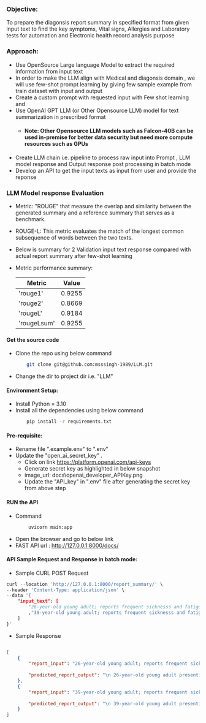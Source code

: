 ### Objective: 
To prepare the diagonsis report summary in specified format from given input text to find the key symptoms, Vital signs, Allergies and Laboratory tests for automation and Electronic health record analysis purpose

### Approach:
- Use OpenSource Large language Model to extract the required information from input text 
- In order to make the LLM align with Medical and diagonsis domain , we will use few-shot prompt learning by giving few sample example from train dataset with input and output
- Create a custom prompt with requested input with Few shot learning and 
- Use OpenAI GPT LLM (or Other Opensource LLM) model for text summarization in prescribed format 
    - #### Note: Other Opensource LLM models such as Falcon-40B can be used in-premise for better data security but need more compute resources such as GPUs
- Create LLM chain i.e. pipeline to process raw input into Prompt , LLM model response and Output response post processing in batch mode
- Develop an API to get the input texts as input from user and provide the reponse 

### LLM Model response Evaluation 
- Metric: "ROUGE" that measure the overlap and similarity between the generated summary and a reference summary that serves as a benchmark.
- ROUGE-L: This metric evaluates the match of the longest common subsequence of words between the two texts.
- Below is summary for 2 Validation input text response compared with actual report summary after few-shot learning
- Metric performance summary:

    |    Metric    |   Value    |
    |-----------|---------|
    | 'rouge1' | 0.9255 |
    | 'rouge2' | 0.8669 |
    | 'rougeL' | 0.9184 |
    | 'rougeLsum' | 0.9255 |





#### Get the source code 
- Clone the repo using below command
    ```bash 
        git clone git@github.com:msssingh-1989/LLM.git
    ```
- Change the dir to project dir i.e. "LLM"

#### Environment Setup:
- Install Python = 3.10
- Install all the dependencies using below command
    ```bash
        pip install -r requirements.txt
    ```

#### Pre-requisite:
- Rename file ".example.env" to ".env"
- Update the "open_ai_secret_key" .
    - Click on link https://platform.openai.com/api-keys
    - Generate secret key as highlighted in below snapshot
    - image_url: docs\openai_developer_APIKey.png
    - Update the "API_key" in ".env" file after generating the secret key from above step



#### RUN the API
- Command
```python 
        uvicorn main:app 
```
- Open the browser and go to below link
- FAST API url : http://127.0.0.1:8000/docs/


#### API Sample Request and Response in batch mode:

- Sample CURL POST Request
```python
curl --location 'http://127.0.0.1:8000/report_summary/' \
--header 'Content-Type: application/json' \
--data '{
    "input_text": [
        "26-year-old young adult; reports frequent sicknesss and fatigue with breathing issue. cholestrol levels are 65-85; platellates are below 45 mu/l. Chest CT scans are indicating mid stage lung cancers and pneumonia. Suggested high dose antibioticss to monitor oxygen levels and schedule a follow-up for surgery."
        ,"39-year-old young adult; reports frequent sicknesss and fatigue with breathing issue. cholestrol levels are 65-85; platellates are below 45 mu/l. Chest CT scans are indicating mid stage lung cancers and pneumonia. Suggested high dose antibioticss to monitor oxygen levels and schedule a follow-up for surgery."
    ]
}'

```
- Sample Response

```json

[
    {
        "report_input": "26-year-old young adult; reports frequent sicknesss and fatigue with breathing issue. cholestrol levels are 65-85; platellates are below 45 mu/l. Chest CT scans are indicating mid stage lung cancers and pneumonia. Suggested high dose antibioticss to monitor oxygen levels and schedule a follow-up for surgery.",
        
        "predicted_report_output": "\n 26-year-old young adult presenting with frequent sickness and fatigue with breathing issues.\nVital signs within normal ranges.\nAllergies: None reported.\nImmunizations up to date.\nLaboratory tests indicate cholesterol levels between 65-85 and platellates below 45 mu/l.\nChest CT scans indicate mid stage lung cancer and pneumonia.\nNo remarkable findings in the cardiovascular and respiratory system examination.\nGastrointestinal and neurological examinations show no abnormalities.\nSuggests high dose antibiotics to monitor oxygen levels and schedule a follow-up for surgery."
    },
    {
        "report_input": "39-year-old young adult; reports frequent sicknesss and fatigue with breathing issue. cholestrol levels are 65-85; platellates are below 45 mu/l. Chest CT scans are indicating mid stage lung cancers and pneumonia. Suggested high dose antibioticss to monitor oxygen levels and schedule a follow-up for surgery.",
        
        "predicted_report_output": "\n 39-year-old young adult presenting with frequent sickness and fatigue with breathing issues.\nVital signs within normal ranges.\nAllergies: None reported.\nImmunizations up to date.\nLaboratory tests indicate cholesterol levels between 65-85 and platelet count below 45 mu/l.\nChest CT scans indicate mid stage lung cancer and pneumonia.\nNo remarkable findings in the cardiovascular and respiratory system examination.\nGastrointestinal and neurological examinations show no abnormalities.\nSuggests high dose antibiotics to monitor oxygen levels and schedule a follow-up for surgery."
    }
]

```
